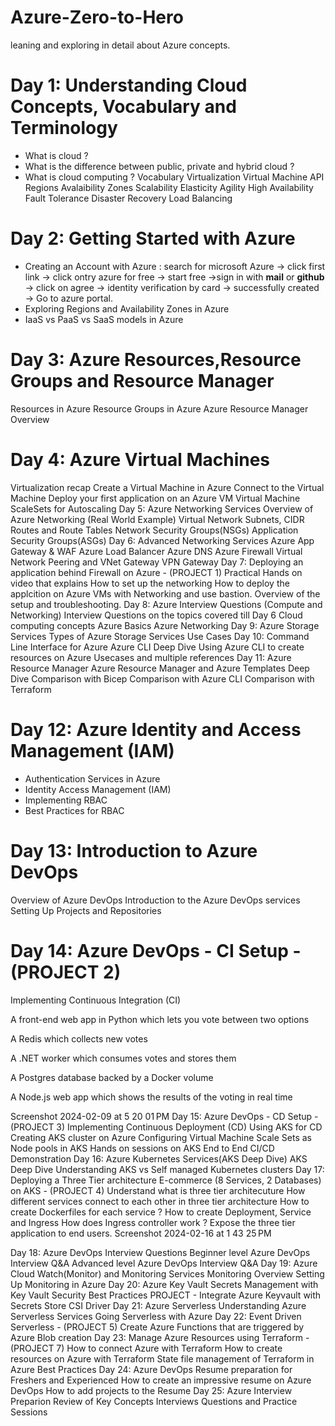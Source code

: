 # Azure-Zero-to-Hero
leaning and exploring in detail about Azure concepts.

# Day 1: Understanding Cloud Concepts, Vocabulary and Terminology
- What is cloud ?
- What is the difference between public, private and hybrid cloud ?
- What is cloud computing ?
Vocabulary
Virtualization
Virtual Machine
API
Regions
Avalaibility Zones
Scalability
Elasticity
Agility
High Availability
Fault Tolerance
Disaster Recovery
Load Balancing
# Day 2: Getting Started with Azure
- Creating an Account with Azure : search for microsoft Azure -> click first link -> click ontry azure for free -> start free ->sign in with **mail** or **github** -> click on agree -> identity verification by card -> successfully created ->  Go to azure portal.
- Exploring Regions and Availability Zones in Azure
- IaaS vs PaaS vs SaaS models in Azure

# Day 3: Azure Resources,Resource Groups and Resource Manager
Resources in Azure
Resource Groups in Azure
Azure Resource Manager Overview
# Day 4: Azure Virtual Machines
Virtualization recap
Create a Virtual Machine in Azure
Connect to the Virtual Machine
Deploy your first application on an Azure VM
Virtual Machine ScaleSets for Autoscaling
Day 5: Azure Networking Services
Overview of Azure Networking (Real World Example)
Virtual Network
Subnets, CIDR
Routes and Route Tables
Network Security Groups(NSGs)
Application Security Groups(ASGs)
Day 6: Advanced Networking Services
Azure App Gateway & WAF
Azure Load Balancer
Azure DNS
Azure Firewall
Virtual Network Peering and VNet Gateway
VPN Gateway
Day 7: Deploying an application behind Firewall on Azure - (PROJECT 1)
Practical Hands on video that explains
How to set up the networking
How to deploy the applcition on Azure VMs with Networking and use bastion.
Overview of the setup and troubleshooting.
Day 8: Azure Interview Questions (Compute and Networking)
Interview Questions on the topics covered till Day 6
Cloud computing concepts
Azure Basics
Azure Networking
Day 9: Azure Storage Services
Types of Azure Storage Services
Use Cases
Day 10: Command Line Interface for Azure
Azure CLI Deep Dive
Using Azure CLI to create resources on Azure
Usecases and multiple references
Day 11: Azure Resource Manager
Azure Resource Manager and Azure Templates Deep Dive
Comparison with Bicep
Comparison with Azure CLI
Comparison with Terraform
# Day 12: Azure Identity and Access Management (IAM)
- Authentication Services in Azure
- Identity Access Management (IAM)
- Implementing RBAC
- Best Practices for RBAC
# Day 13: Introduction to Azure DevOps
Overview of Azure DevOps
Introduction to the Azure DevOps services
Setting Up Projects and Repositories
# Day 14: Azure DevOps - CI Setup - (PROJECT 2)
Implementing Continuous Integration (CI)

A front-end web app in Python which lets you vote between two options

A Redis which collects new votes

A .NET worker which consumes votes and stores them

A Postgres database backed by a Docker volume

A Node.js web app which shows the results of the voting in real time

Screenshot 2024-02-09 at 5 20 01 PM
Day 15: Azure DevOps - CD Setup - (PROJECT 3)
Implementing Continuous Deployment (CD)
Using AKS for CD
Creating AKS cluster on Azure
Configuring Virtual Machine Scale Sets as Node pools in AKS
Hands on sessions on AKS
End to End CI/CD Demonstration
Day 16: Azure Kubernetes Services(AKS Deep Dive)
AKS Deep Dive
Understanding AKS vs Self managed Kubernetes clusters
Day 17: Deploying a Three Tier architecture E-commerce (8 Services, 2 Databases) on AKS - (PROJECT 4)
Understand what is three tier architecuture
How different services connect to each other in three tier architecture
How to create Dockerfiles for each service ?
How to create Deployment, Service and Ingress
How does Ingress controller work ?
Expose the three tier application to end users.
Screenshot 2024-02-16 at 1 43 25 PM

Day 18: Azure DevOps Interview Questions
Beginner level Azure DevOps Interview Q&A
Advanced level Azure DevOps Interview Q&A
Day 19: Azure Cloud Watch(Monitor) and Monitoring Services
Monitoring Overview
Setting Up Monitoring in Azure
Day 20: Azure Key Vault
Secrets Management with Key Vault
Security Best Practices
PROJECT - Integrate Azure Keyvault with Secrets Store CSI Driver
Day 21: Azure Serverless
Understanding Azure Serverless Services
Going Serverless with Azure
Day 22: Event Driven Serverless - (PROJECT 5)
Create Azure Functions that are triggered by Azure Blob creation
Day 23: Manage Azure Resources using Terraform - (PROJECT 7)
How to connect Azure with Terraform
How to create resources on Azure with Terraform
State file management of Terraform in Azure
Best Practices
Day 24: Azure DevOps Resume preparation for Freshers and Experienced
How to create an impressive resume on Azure DevOps
How to add projects to the Resume
Day 25: Azure Interview Preparion
Review of Key Concepts
Interviews Questions and Practice Sessions
